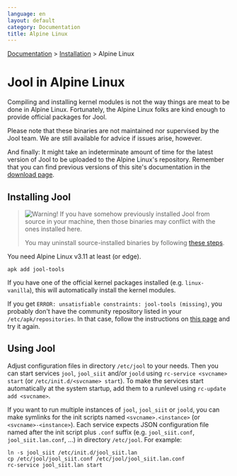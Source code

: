 ```yaml
---
language: en
layout: default
category: Documentation
title: Alpine Linux
---
```


[Documentation](documentation.html) > [Installation](documentation.html#installation) > Alpine Linux

# Jool in Alpine Linux

Compiling and installing kernel modules is not the way things are meat to be done in Alpine Linux. Fortunately, the Alpine Linux folks are kind enough to provide official packages for Jool.

Please note that these binaries are not maintained nor supervised by the Jool team. We are still available for advice if issues arise, however.

And finally: It might take an indeterminate amount of time for the latest version of Jool to be uploaded to the Alpine Linux's repository. Remember that you can find previous versions of this site's documentation in the [download page](download.html).

## Installing Jool

> ![Warning!](../images/warning.svg) If you have somehow previously installed Jool from source in your machine, then those binaries may conflict with the ones installed here.
>
> You may uninstall source-installed binaries by following [these steps](install.html#uninstalling).

You need Alpine Linux v3.11 at least (or edge).

	apk add jool-tools

If you have one of the official kernel packages installed (e.g. `linux-vanilla`), this will automatically install the kernel modules.

If you get `ERROR: unsatisfiable constraints: jool-tools (missing)`, you probably don't have the community repository listed in your `/etc/apk/repositories`. In that case, follow the instructions on [this page](https://wiki.alpinelinux.org/wiki/Enable_Community_Repository) and try it again.

## Using Jool

Adjust configuration files in directory `/etc/jool` to your needs. Then you can start services `jool`, `jool_siit` and/or `joold` using `rc-service <svcname> start` (or `/etc/init.d/<svcname> start`). To make the services start automatically at the system startup, add them to a runlevel using `rc-update add <svcname>`.

If you want to run multiple instances of `jool`, `jool_siit` or `joold`, you can make symlinks for the init scripts named `<svcname>.<instance>` (or `<svcname>-<instance>`). Each service expects JSON configuration file named after the init script plus `.conf` suffix (e.g. `jool_siit.conf`, `jool_siit.lan.conf`, ...) in directory `/etc/jool`. For example:

	ln -s jool_siit /etc/init.d/jool_siit.lan
	cp /etc/jool/jool_siit.conf /etc/jool/jool_siit.lan.conf
	rc-service jool_siit.lan start
